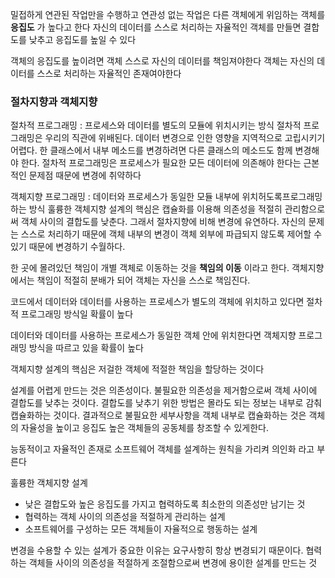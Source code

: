 밀접하게 연관된 작업만을 수행하고 연관성 없는 작업은 다른 객체에게 위임하는 객체를 **응집도** 가 높다고 한다
자신의 데이터를 스스로 처리하는 자율적인 객체를 만들면 결합도를 낮추고 응집도를 높일 수 있다

객체의 응집도를 높이려면 객체 스스로 자신의 데이터를 책임져야한다
객체는 자신의 데이터를 스스로 처리하는 자율적인 존재여야한다

### 절차지향과 객체지향

절차적 프로그래밍 : 프로세스와 데이터를 별도의 모듈에 위치시키는 방식
절차적 프로그래밍은 우리의 직관에 위배된다. 데이터 변경으로 인한 영향을 지역적으로 고립시키기 어렵다.  한 클래스에서 내부 메소드를 변경하려면 다른 클래스의 메소드도 함께 변경해야 한다. 절차적 프로그래밍은 프로세스가 필요한 모든 데이터에 의존해야 한다는 근본적인 문제점 때문에 변경에 취약하다

객체지향 프로그래밍 : 데이터와 프로세스가 동일한 모듈 내부에 위치허도록프로그래밍 하는 방식
훌륭한 객체지향 설계의 핵심은 캡슐화를 이용해 의존성을 적절히 관리함으로써 객체 사이의 결합도를 낮춘다. 그래서 절차지향에 비해 변경에 유연하다. 자신의 문제는 스스로 처리하기 때문에 객체 내부의 변경이 객체 외부에 파급되지 않도록 제어할 수 있기 때문에 변경하기 수월하다.

한 곳에 몰려있던 책임이 개별 객체로 이동하는 것을 **책임의 이동** 이라고 한다.
객체지향에서는 책임이 적절히 분배가 되어 객체는 자신을 스스로 책임진다.

코드에서 데이터와 데이터를 사용하는 프로세스가 별도의 객체에 위치하고 있다면 절차적 프로그래밍 방식일 확률이 높다

데이터와 데이터를 사용하는 프로세스가 동일한 객체 안에 위치한다면 객체지향 프로그래밍 방식을 따르고 있을 확률이 높다

객체지향 설계의 핵심은 저걸한 객체에 적절한 책임을 할당하는 것이다

설계를 어렵게 만드는 것은 의존성이다.
불필요한 의존성을 제거함으로써 객체 사이에 결합도를 낮추는 것이다. 결합도를 낮추기 위한 방법은 몰라도 되는 정보는 내부로 감춰 캡슐화하는 것이다. 결과적으로 불필요한 세부사항을 객체 내부로 캡슐화하는 것은 객체의 자율성을 높이고 응집도 높은 객체들의 공동체를 창조할 수 있게한다.

능동적이고 자율적인 존재로 소프트웨어 객체를 설계하는 원칙을 가리켜 의인화 라고 부른다

훌륭한 객체지향 설계

- 낮은 결합도와 높은 응집도를 가지고 협력하도록 최소한의 의존성만 남기는 것
- 협력하는 객체 사이의 의존성을 적절하게 관리하는 설계
- 소프트웨어를 구성하는 모든 객체들이 자율적으로 행동하는 설계

변경을 수용할 수 있는 설계가 중요한 이유는 요구사항히 항상 변경되기 때문이다. 협력하는 객체들 사이의 의존성을 적절하게 조절함으로써 변경에 용이한 설계를 만드는 것